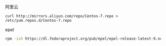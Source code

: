 阿里云

```
curl http://mirrors.aliyun.com/repo/Centos-7.repo >  /etc/yum.repos.d/Centos-7.repo
```

epel

```bash
rpm -ivh https://dl.fedoraproject.org/pub/epel/epel-release-latest-9.noarch.rpm
```

